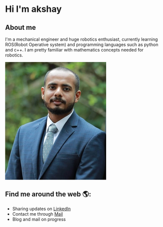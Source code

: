 # Hi I'm akshay
## **About me**
I'm a mechanical engineer and huge robotics enthusiast, currently learning ROS(Robot Operative system) and programming languages such as python and c++. I am pretty familiar with mathematics concepts needed for robotics.


![photo](https://github.com/akshayphilip/akshayphilip/blob/main/images/resize.jpg?raw=true)


## Find me around the web 🌎:
* Sharing updates on [LinkedIn](https://www.linkedin.com/in/akshayphilip/)
* Contact me through [Mail](akshayphilip@gmail.com)
* Blog and mail on progress